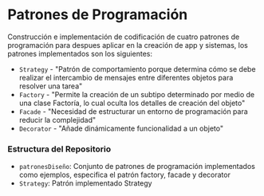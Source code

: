 # Patrones de Programación
Construcción e implementación de codificación de cuatro patrones de programación para despues aplicar en la creación de app y sistemas, los patrones implementados son los siguientes:

- `Strategy` - "Patrón de comportamiento porque determina cómo se debe realizar el intercambio de mensajes entre diferentes objetos para resolver una tarea"
- `Factory` - "Permite la creación de un subtipo determinado por medio de una clase Factoría, lo cual oculta los detalles de creación del objeto"
- `Facade` - "Necesidad de estructurar un entorno de programación para reducir la complejidad"
- `Decorator` - "Añade dinámicamente funcionalidad a un objeto"

### Estructura del Repositorio

- `patronesDiseño`: Conjunto de patrones de programación implementados como ejemplos, especifica el patrón factory, facade y decorator
- `Strategy`: Patrón implementado Strategy


